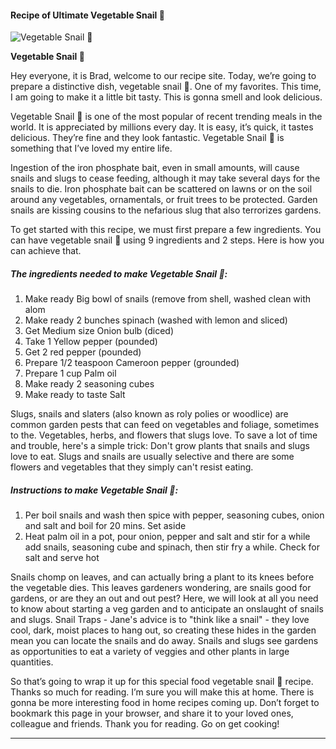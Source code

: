             

#### Recipe of Ultimate Vegetable Snail 🐌

![Vegetable Snail 🐌](https://img-global.cpcdn.com/recipes/2dfd723e83517b6e/751x532cq70/vegetable-snail-%f0%9f%90%8c-recipe-main-photo.jpg)

**Vegetable Snail 🐌**

Hey everyone, it is Brad, welcome to our recipe site. Today, we’re going to prepare a distinctive dish, vegetable snail 🐌. One of my favorites. This time, I am going to make it a little bit tasty. This is gonna smell and look delicious.

Vegetable Snail 🐌 is one of the most popular of recent trending meals in the world. It is appreciated by millions every day. It is easy, it’s quick, it tastes delicious. They’re fine and they look fantastic. Vegetable Snail 🐌 is something that I’ve loved my entire life.

Ingestion of the iron phosphate bait, even in small amounts, will cause snails and slugs to cease feeding, although it may take several days for the snails to die. Iron phosphate bait can be scattered on lawns or on the soil around any vegetables, ornamentals, or fruit trees to be protected. Garden snails are kissing cousins to the nefarious slug that also terrorizes gardens.

To get started with this recipe, we must first prepare a few ingredients. You can have vegetable snail 🐌 using 9 ingredients and 2 steps. Here is how you can achieve that.

##### The ingredients needed to make Vegetable Snail 🐌:

1.  Make ready Big bowl of snails (remove from shell, washed clean with alom
2.  Make ready 2 bunches spinach (washed with lemon and sliced)
3.  Get Medium size Onion bulb (diced)
4.  Take 1 Yellow pepper (pounded)
5.  Get 2 red pepper (pounded)
6.  Prepare 1/2 teaspoon Cameroon pepper (grounded)
7.  Prepare 1 cup Palm oil
8.  Make ready 2 seasoning cubes
9.  Make ready to taste Salt

Slugs, snails and slaters (also known as roly polies or woodlice) are common garden pests that can feed on vegetables and foliage, sometimes to the. Vegetables, herbs, and flowers that slugs love. To save a lot of time and trouble, here's a simple trick: Don't grow plants that snails and slugs love to eat. Slugs and snails are usually selective and there are some flowers and vegetables that they simply can't resist eating.

##### Instructions to make Vegetable Snail 🐌:

1.  Per boil snails and wash then spice with pepper, seasoning cubes, onion and salt and boil for 20 mins. Set aside
2.  Heat palm oil in a pot, pour onion, pepper and salt and stir for a while add snails, seasoning cube and spinach, then stir fry a while. Check for salt and serve hot

Snails chomp on leaves, and can actually bring a plant to its knees before the vegetable dies. This leaves gardeners wondering, are snails good for gardens, or are they an out and out pest? Here, we will look at all you need to know about starting a veg garden and to anticipate an onslaught of snails and slugs. Snail Traps - Jane's advice is to "think like a snail" - they love cool, dark, moist places to hang out, so creating these hides in the garden mean you can locate the snails and do away. Snails and slugs see gardens as opportunities to eat a variety of veggies and other plants in large quantities.

So that’s going to wrap it up for this special food vegetable snail 🐌 recipe. Thanks so much for reading. I’m sure you will make this at home. There is gonna be more interesting food in home recipes coming up. Don’t forget to bookmark this page in your browser, and share it to your loved ones, colleague and friends. Thank you for reading. Go on get cooking!

* * *